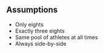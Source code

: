 ## Assumptions
- Only eights
- Exactly three eights
- Same pool of athletes at all times
- Always side-by-side